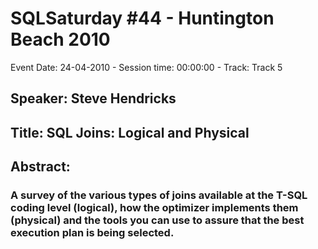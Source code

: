 # SQLSaturday #44 - Huntington Beach 2010
Event Date: 24-04-2010 - Session time: 00:00:00 - Track: Track 5
## Speaker: Steve Hendricks
## Title: SQL Joins: Logical and Physical
## Abstract:
### A survey of the various types of joins available at the T-SQL coding level (logical), how the optimizer implements them (physical) and the tools you can use to assure that the best execution plan is being selected.
